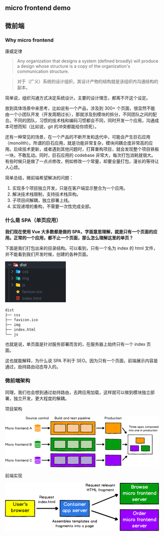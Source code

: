 ## micro frontend demo

## 微前端

### Why micro frontend

康威定律

> Any organization that designs a system (defined broadly) will produce a design whose structure is a copy of the organization's communication structure.

> 对于（广义）系统的设计组织，其设计产物的结构就是该组织内沟通结构的副本。

简单说，组织沟通方式决定系统设计。主要的设计理念，都离不开这个设定。

放到具体场景中来思考，比如说有一个产品，涉及到 300+ 个页面，很显然不能由一个小团队开发（开发周期过长），那就涉及到模块的拆分，不同团队之间的配合。不同的团队，习惯的技术栈和编码习惯都会不同，同时开发一个应用，沟通成本可想而知（比如说，git 的冲突都能给你烦死）。

还有一种常见的场景，在一个产品的不断开发和迭代中，可能会产生巨石应用（monolith）。所谓的巨石应用，就是功能非常复杂，模块间耦合度非常高的应用。后续技术更新，或者遇到其他问题时，打算重构项目，就会发现整个项目铁板一块，不敢乱动。同时，巨石应用的 codebase 非常大，每次打包消耗就很大。有些时候只是做了一点点修改，例如修改一个常量，却要全量打包，漫长的等待让人心烦。

简单总结，微前端希望解决的问题：

1. 实现多个项目独立开发，只是在客户端显示整合为一个应用。
2. 解决技术栈限制，支持技术栈异构。
3. 子项目间解耦，独立部署上线。
4. 实现递增的重构，不需要一次性完成全部。

### 什么是 SPA（单页应用）

**我们现在使用 Vue 大多数都是做的 SPA，字面意思理解，就是只有一个页面的应用。正常的一个应用，都不止一个页面，那么怎么理解这里的单页？**

下面是我们打包出来的目录结构。可以看到，只有一个名为 index 的 html 文件，并不能看到我们开发时候，创建的各种页面。

![打包结果](./img/dist.png)

```
dist
├── css
├── favicon.ico
├── img
├── index.html
└── js
```

也就是说，单页面是针对服务部署而言的，在服务器上始终只有一个 index 页面。

这也就能解释，为什么说 SPA 不利于 SEO。因为只有一个页面，前端展示内容是通过，劫持路由动态导入的。

### 微前端架构

同理，我们也会想到通过劫持路由，去跨应用加载，这样就可以做到模块独立部署，独立开发，更大程度的解耦。

项目架构

![deploy](./img/deployment.png)

前端实现

![中心化](./img/ssi.png)
